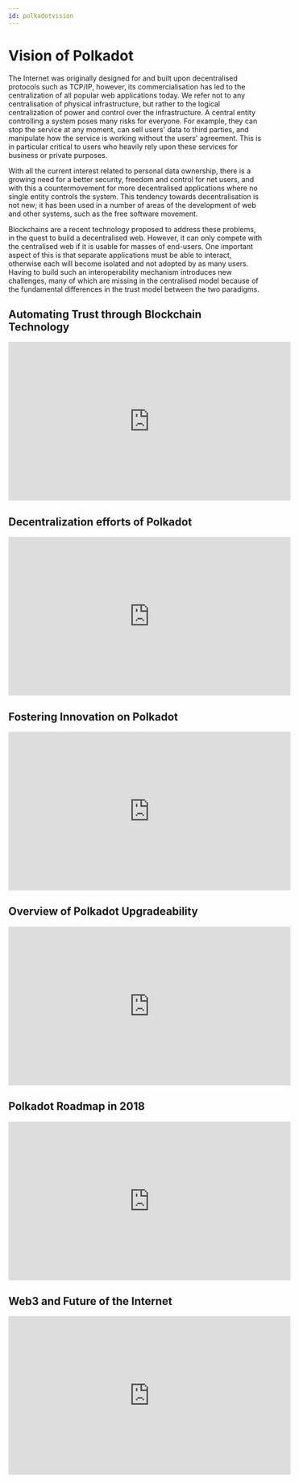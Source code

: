 ```yaml
---
id: polkadotvision
---
```


# Vision of Polkadot

The Internet was originally designed for and built upon decentralised protocols such as TCP/IP,
however, its commercialisation has led to the centralization of all popular web applications today.
We refer not to any centralisation of physical infrastructure, but rather to the logical
centralization of power and control over the infrastructure. A central entity controlling a system
poses many risks for everyone. For example, they can stop the service at any moment, can sell users'
data to third parties, and manipulate how the service is working without the users' agreement. This
is in particular critical to users who heavily rely upon these services for business or private
purposes.

With all the current interest related to personal data ownership, there is a growing need for a
better security, freedom and control for net users, and with this a countermovement for more
decentralised applications where no single entity controls the system. This tendency towards
decentralisation is not new; it has been used in a number of areas of the development of web and
other systems, such as the free software movement.

Blockchains are a recent technology proposed to address these problems, in the quest to build a
decentralised web. However, it can only compete with the centralised web if it is usable for masses
of end-users. One important aspect of this is that separate applications must be able to interact,
otherwise each will become isolated and not adopted by as many users. Having to build such an
interoperability mechanism introduces new challenges, many of which are missing in the centralised
model because of the fundamental differences in the trust model between the two paradigms.

## Automating Trust through Blockchain Technology

<iframe width="560" height="315" src="https://www.youtube.com/embed/w7Z9AqhbpFs" title="YouTube video player" frameborder="0" allow="accelerometer; autoplay; clipboard-write; encrypted-media; gyroscope; picture-in-picture" allowfullscreen></iframe>

## Decentralization efforts of Polkadot

<iframe width="560" height="315" src="https://www.youtube.com/embed/Zub9TCWQbf8" title="YouTube video player" frameborder="0" allow="accelerometer; autoplay; clipboard-write; encrypted-media; gyroscope; picture-in-picture" allowfullscreen></iframe>

## Fostering Innovation on Polkadot

<iframe width="560" height="315" src="https://www.youtube.com/embed/-kxswtSm6mo" title="YouTube video player" frameborder="0" allow="accelerometer; autoplay; clipboard-write; encrypted-media; gyroscope; picture-in-picture" allowfullscreen></iframe>

## Overview of Polkadot Upgradeability

<iframe width="560" height="315" src="https://www.youtube.com/embed/1Udk_oWq3VI" title="YouTube video player" frameborder="0" allow="accelerometer; autoplay; clipboard-write; encrypted-media; gyroscope; picture-in-picture" allowfullscreen></iframe>

## Polkadot Roadmap in 2018

<iframe width="560" height="315" src="https://www.youtube.com/embed/Q79jPbTcU4s" title="YouTube video player" frameborder="0" allow="accelerometer; autoplay; clipboard-write; encrypted-media; gyroscope; picture-in-picture" allowfullscreen></iframe>

## Web3 and Future of the Internet

<iframe width="560" height="315" src="https://www.youtube.com/embed/Pp5c_H5T0Ck" title="YouTube video player" frameborder="0" allow="accelerometer; autoplay; clipboard-write; encrypted-media; gyroscope; picture-in-picture" allowfullscreen></iframe>
